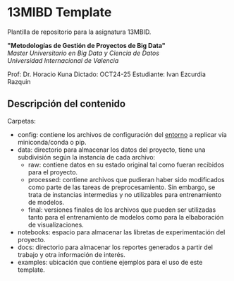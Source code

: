 # 13MIBD Template

Plantilla de repositorio para la asignatura 13MBID.  

**"Metodologías de Gestión de Proyectos de Big Data"**  
*Master Universitario en Big Data y Ciencia de Datos  
Universidad Internacional de Valencia*  

Prof: Dr. Horacio Kuna
Dictado: OCT24-25
Estudiante: Ivan Ezcurdia Razquin

## Descripción del contenido

Carpetas:

* config: contiene los archivos de configuración del [entorno](Entornos.md) a replicar vía miniconda/conda o pip.
* data: directorio para almacenar los datos del proyecto, tiene una subdivisión según la instancia de cada archivo:
  * raw: contiene datos en su estado original tal como fueran recibidos para el proyecto.
  * processed: contiene archivos que pudieran haber sido modificados como parte de las tareas de preprocesamiento. Sin embargo, se trata de instancias intermedias y no utilizables para entrenamiento de modelos.
  * final: versiones finales de los archivos que pueden ser utilizadas tanto para el entrenamiento de modelos como para la elbaboración de visualizaciones.
* notebooks: espacio para almacenar las libretas de experimentación del proyecto.
* docs: directorio para almacenar los reportes generados a partir del trabajo y otra información de interés.
* examples: ubicación que contiene ejemplos para el uso de este template.
